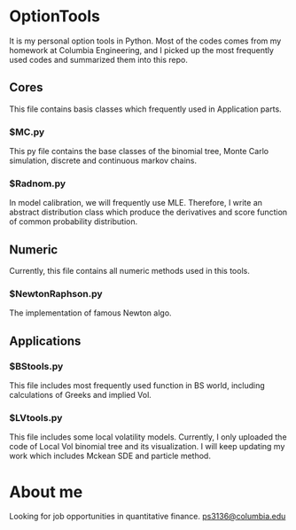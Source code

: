 # OptionTools
It is my personal option tools in Python. Most of the codes comes from my homework at Columbia 
Engineering, and I picked up the most frequently used codes and summarized them into this repo. 

## Cores
This file contains basis classes which frequently used in Application parts.
### $MC.py
This py file contains the base classes of the binomial tree, Monte Carlo simulation, discrete and 
continuous markov chains.
### $Radnom.py
In model calibration, we will frequently use MLE. Therefore, I write an abstract distribution class which
produce the derivatives and score function of common probability distribution.

## Numeric
Currently, this file contains all numeric methods used in this tools.

### $NewtonRaphson.py
The implementation of famous Newton algo.


## Applications
### $BStools.py
This file includes most frequently used function in BS world, including calculations of
Greeks and implied Vol. 

### $LVtools.py
This file includes some local volatility models. 
Currently, I only uploaded the code of Local Vol binomial tree and its visualization. 
I will keep updating my work which includes Mckean SDE and particle method. 

# About me
Looking for job opportunities in quantitative finance. 
ps3136@columbia.edu
